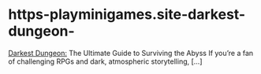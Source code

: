 # https-playminigames.site-darkest-dungeon-
[Darkest Dungeon:](https://playminigames.site/darkest-dungeon/) The Ultimate Guide to Surviving the Abyss If you’re a fan of challenging RPGs and dark, atmospheric storytelling, […]
